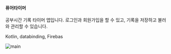 #### 퓨어타이머
공부시간 기록 타이머 앱입니다.
로그인과 회원가입을 할 수 있고, 기록을 저장하고 불러와 관리할 수 있습니다.

Kotlin, databinding, Firebas

<img src="https://github.com/dahyeon777/pureTimer/assets/168621121/a3a46252-371f-4a53-969c-d071788c760b" alt="main">
